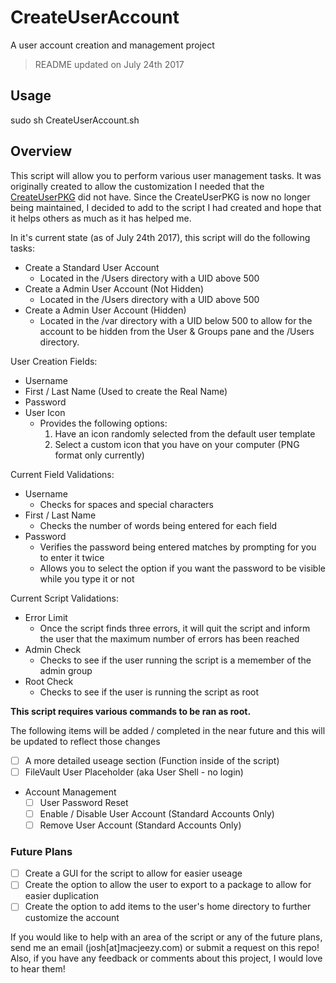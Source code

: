 # CreateUserAccount
A user account creation and management project

> README updated on July 24th 2017

## Usage
sudo sh CreateUserAccount.sh

## Overview
This script will allow you to perform various user management tasks. It was originally created to allow the customization I needed that the [CreateUserPKG](https://github.com/MagerValp/CreateUserPkg) did not have. Since the CreateUserPKG is now no longer being maintained, I decided to add to the script I had created and hope that it helps others as much as it has helped me.

In it's current state (as of July 24th 2017), this script will do the following tasks:
  - Create a Standard User Account
    - Located in the /Users directory with a UID above 500
  - Create a Admin User Account (Not Hidden)
    - Located in the /Users directory with a UID above 500
  - Create a Admin User Account (Hidden)
    - Located in the /var directory with a UID below 500 to allow for the account to be hidden from the User & Groups pane and the /Users directory.

User Creation Fields:
  - Username
  - First / Last Name (Used to create the Real Name)
  - Password
  - User Icon
    - Provides the following options:
      1. Have an icon randomly selected from the default user template
      2. Select a custom icon that you have on your computer (PNG format only currently)
  
Current Field Validations:
  - Username
    - Checks for spaces and special characters
  - First / Last Name
    - Checks the number of words being entered for each field
  - Password
    - Verifies the password being entered matches by prompting for you to enter it twice
    - Allows you to select the option if you want the password to be visible while you type it or not

Current Script Validations:
  - Error Limit
    - Once the script finds three errors, it will quit the script and inform the user that the maximum number of errors has been reached
  - Admin Check
    - Checks to see if the user running the script is a memember of the admin group
  - Root Check
    - Checks to see if the user is running the script as root

**This script requires various commands to be ran as root.**

The following items will be added / completed in the near future and this will be updated to reflect those changes
  - [ ] A more detailed useage section (Function inside of the script)
  - [ ] FileVault User Placeholder (aka User Shell - no login)
  - Account Management
    - [ ] User Password Reset
    - [ ] Enable / Disable User Account (Standard Accounts Only)
    - [ ] Remove User Account (Standard Accounts Only)

### Future Plans
  - [ ] Create a GUI for the script to allow for easier useage
  - [ ] Create the option to allow the user to export to a package to allow for easier duplication
  - [ ] Create the option to add items to the user's home directory to further customize the account
  
If you would like to help with an area of the script or any of the future plans, send me an email (josh[at]macjeezy.com) or submit a request on this repo! Also, if you have any feedback or comments about this project, I would love to hear them!
